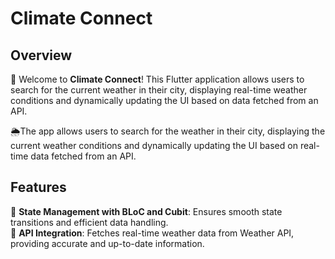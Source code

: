 # Climate Connect

## Overview
🚀 Welcome to **Climate Connect**! This Flutter application allows users to search for the current weather in their city, displaying real-time weather conditions and dynamically updating the UI based on data fetched from an API.  

🌦️The app allows users to search for the weather in their city, displaying the current weather conditions and dynamically updating the UI based on real-time data fetched from an API. 

## Features
🔎 **State Management with BLoC and Cubit**: Ensures smooth state transitions and efficient data handling.  
🔎 **API Integration**: Fetches real-time weather data from Weather API, providing accurate and up-to-date information.


